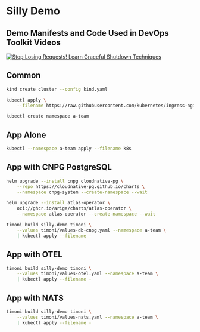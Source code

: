 # Silly Demo

## Demo Manifests and Code Used in DevOps Toolkit Videos

[![Stop Losing Requests! Learn Graceful Shutdown Techniques](https://img.youtube.com/vi/eQPYsGrZW_E/0.jpg)](https://youtu.be/eQPYsGrZW_E)

## Common

```sh
kind create cluster --config kind.yaml

kubectl apply \
    --filename https://raw.githubusercontent.com/kubernetes/ingress-nginx/main/deploy/static/provider/kind/deploy.yaml

kubectl create namespace a-team
```

## App Alone

```sh
kubectl --namespace a-team apply --filename k8s
```

## App with CNPG PostgreSQL

```sh
helm upgrade --install cnpg cloudnative-pg \
    --repo https://cloudnative-pg.github.io/charts \
    --namespace cnpg-system --create-namespace --wait

helm upgrade --install atlas-operator \
    oci://ghcr.io/ariga/charts/atlas-operator \
    --namespace atlas-operator --create-namespace --wait

timoni build silly-demo timoni \
    --values timoni/values-db-cnpg.yaml --namespace a-team \
    | kubectl apply --filename -
```

## App with OTEL

```sh
timoni build silly-demo timoni \
    --values timoni/values-otel.yaml --namespace a-team \
    | kubectl apply --filename -
```

## App with NATS

```sh
timoni build silly-demo timoni \
    --values timoni/values-nats.yaml --namespace a-team \
    | kubectl apply --filename -
```
